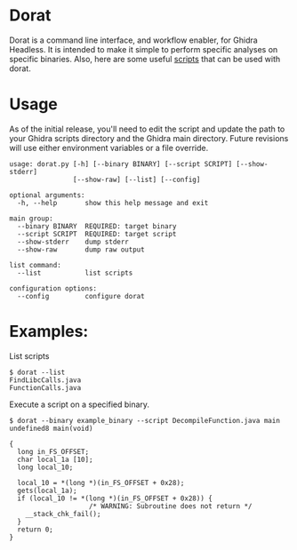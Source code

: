 # Dorat

Dorat is a command line interface, and workflow enabler, for Ghidra Headless. It is intended to
make it simple to perform specific analyses on specific binaries. Also, here are some useful
[scripts](https://github.com/cwgreene/ghidrascripts) that can be used with dorat.

# Usage

As of the initial release, you'll need to edit the script and update the path to your
Ghidra scripts directory and the Ghidra main directory. Future revisions will use
either environment variables or a file override.

```
usage: dorat.py [-h] [--binary BINARY] [--script SCRIPT] [--show-stderr]
                [--show-raw] [--list] [--config]

optional arguments:
  -h, --help       show this help message and exit

main group:
  --binary BINARY  REQUIRED: target binary
  --script SCRIPT  REQUIRED: target script
  --show-stderr    dump stderr
  --show-raw       dump raw output

list command:
  --list           list scripts

configuration options:
  --config         configure dorat
```

# Examples:
List scripts
```
$ dorat --list
FindLibcCalls.java
FunctionCalls.java
```
Execute a script on a specified binary.
```
$ dorat --binary example_binary --script DecompileFunction.java main
undefined8 main(void)

{
  long in_FS_OFFSET;
  char local_1a [10];
  long local_10;
  
  local_10 = *(long *)(in_FS_OFFSET + 0x28);
  gets(local_1a);
  if (local_10 != *(long *)(in_FS_OFFSET + 0x28)) {
                    /* WARNING: Subroutine does not return */
    __stack_chk_fail();
  }
  return 0;
}
```
